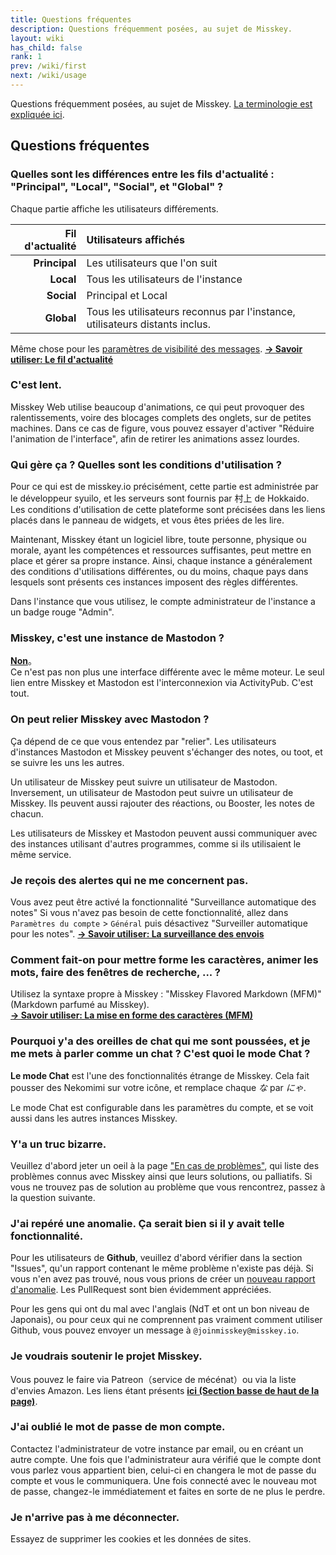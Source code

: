 ```yaml
---
title: Questions fréquentes
description: Questions fréquemment posées, au sujet de Misskey.
layout: wiki
has_child: false
rank: 1
prev: /wiki/first
next: /wiki/usage
---
```

Questions fréquemment posées, au sujet de Misskey. 
[La terminologie est expliquée ici](first).

## Questions fréquentes
### Quelles sont les différences entre les fils d'actualité : "Principal", "Local", "Social", et "Global" ?
Chaque partie affiche les utilisateurs différements.

| Fil d'actualité | Utilisateurs affichés |
|--:|:--|
| **Principal** | Les utilisateurs que l'on suit |
| **Local** | Tous les utilisateurs de l'instance |
| **Social** | Principal et Local |
| **Global** | Tous les utilisateurs reconnus par l'instance, utilisateurs distants inclus. |

Même chose pour les [paramètres de visibilité des messages](usage/post#公開範囲を設定する).
**[→ Savoir utiliser: Le fil d'actualité](usage/timelines)**

### C'est lent.
Misskey Web utilise beaucoup d'animations, ce qui peut provoquer des ralentissements, voire des blocages complets des onglets, sur de petites machines.
Dans ce cas de figure, vous pouvez essayer d'activer "Réduire l'animation de l'interface", afin de retirer les animations assez lourdes.

### Qui gère ça ? Quelles sont les conditions d'utilisation ?
Pour ce qui est de misskey.io précisément, cette partie est administrée par le développeur syuilo, et les serveurs sont fournis par 村上 de Hokkaido. Les conditions d'utilisation de cette plateforme sont précisées dans les liens placés dans le panneau de widgets, et vous êtes priées de les lire.

Maintenant, Misskey étant un logiciel libre, toute personne, physique ou morale, ayant les compétences et ressources suffisantes, peut mettre en place et gérer sa propre instance. Ainsi, chaque instance a généralement des conditions d'utilisations différentes, ou du moins, chaque pays dans lesquels sont présents ces instances imposent des règles différentes. 

Dans l'instance que vous utilisez, le compte administrateur de l'instance a un badge rouge "Admin".

### Misskey, c'est une instance de Mastodon ?
**[Non](../blog/2018/08/17_1_misskeyisnotmastodon)**。  
Ce n'est pas non plus une interface différente avec le même moteur.
Le seul lien entre Misskey et Mastodon est l'interconnexion via ActivityPub. C'est tout.

### On peut relier Misskey avec Mastodon ?
Ça dépend de ce que vous entendez par "relier". Les utilisateurs d'instances Mastodon et Misskey peuvent s'échanger des notes, ou toot, et se suivre les uns les autres.

Un utilisateur de Misskey peut suivre un utilisateur de Mastodon. Inversement, un utilisateur de Mastodon peut suivre un utilisateur de Misskey. Ils peuvent aussi rajouter des réactions, ou Booster, les notes de chacun.

Les utilisateurs de Misskey et Mastodon peuvent aussi communiquer avec des instances utilisant d'autres programmes, comme si ils utilisaient le même service.

### Je reçois des alertes qui ne me concernent pas.
Vous avez peut être activé la fonctionnalité "Surveillance automatique des notes"
Si vous n'avez pas besoin de cette fonctionnalité, allez dans `Paramètres du compte` > `Général` puis désactivez "Surveiller automatique pour les notes".
**[→ Savoir utiliser: La surveillance des envois](usage/watch)**

### Comment fait-on pour mettre forme les caractères, animer les mots, faire des fenêtres de recherche, ... ?
Utilisez la syntaxe propre à Misskey : "Misskey Flavored Markdown (MFM)" (Markdown parfumé au Misskey).  
**[→ Savoir utiliser: La mise en forme des caractères (MFM)](usage/mfm)**

### Pourquoi y'a des oreilles de chat qui me sont poussées, et je me mets à parler comme un chat ? C'est quoi le mode Chat ?
**Le mode Chat** est l'une des fonctionnalités étrange de Misskey.
Cela fait pousser des Nekomimi sur votre icône, et remplace chaque *な* par *にゃ*.

Le mode Chat est configurable dans les paramètres du compte, et se voit aussi dans les autres instances Misskey.

### Y'a un truc bizarre.
Veuillez d'abord jeter un oeil à la page ["En cas de problèmes"](troubles), qui liste des problèmes connus avec Misskey ainsi que leurs solutions, ou palliatifs.
Si vous ne trouvez pas de solution au problème que vous rencontrez, passez à la question suivante.

### J'ai repéré une anomalie. Ça serait bien si il y avait telle fonctionnalité.
Pour les utilisateurs de **Github**, veuillez d'abord vérifier dans la section "Issues", qu'un rapport contenant le même problème n'existe pas déjà. Si vous n'en avez pas trouvé, nous vous prions de créer un [nouveau rapport d'anomalie](https://github.com/syuilo/misskey/issues/new/choose). 
Les PullRequest sont bien évidemment appréciées.

Pour les gens qui ont du mal avec l'anglais (NdT et ont un bon niveau de Japonais), ou pour ceux qui ne comprennent pas vraiment comment utiliser Github, vous pouvez envoyer un message à `@joinmisskey@misskey.io`.

### Je voudrais soutenir le projet Misskey.
Vous pouvez le faire via Patreon（service de mécénat）ou via la liste d'envies Amazon. Les liens étant présents **[ici (Section basse de haut de la page)](../#section_7)**.

### J'ai oublié le mot de passe de mon compte.
Contactez l'administrateur de votre instance par email, ou en créant un autre compte.
Une fois que l'administrateur aura vérifié que le compte dont vous parlez vous appartient bien, celui-ci en changera le mot de passe du compte et vous le communiquera.
Une fois connecté avec le nouveau mot de passe, changez-le immédiatement et faites en sorte de ne plus le perdre.

### Je n'arrive pas à me déconnecter.
Essayez de supprimer les cookies et les données de sites.
